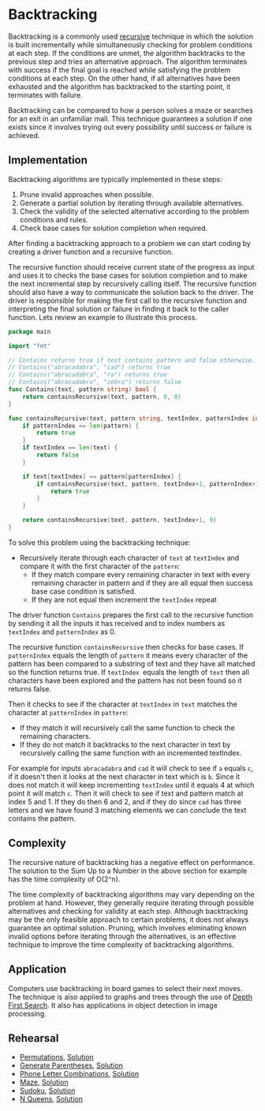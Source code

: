# Backtracking

Backtracking is a commonly used [recursive](../recursion) technique in which the solution is built incrementally while simultaneously checking for problem conditions at each step. If the conditions are unmet, the algorithm backtracks to the previous step and tries an alternative approach. The algorithm terminates with success if the final goal is reached while satisfying the problem conditions at each step. On the other hand, if all alternatives have been exhausted and the algorithm has backtracked to the starting point, it terminates with failure.

Backtracking can be compared to how a person solves a maze or searches for an exit in an unfamiliar mall. This technique guarantees a solution if one exists since it involves trying out every possibility until success or failure is achieved.

## Implementation

Backtracking algorithms are typically implemented in these steps:

1. Prune invalid approaches when possible.
2. Generate a partial solution by iterating through available alternatives.
3. Check the validity of the selected alternative according to the problem conditions and rules.
4. Check base cases for solution completion when required.

After finding a backtracking approach to a problem we can start coding by creating a driver function and a recursive function.

The recursive function should receive current state of the progress as input and uses it to checks the base cases for solution completion and to make the next incremental step by recursively calling itself. The recursive function should also have a way to communicate the solution back to the driver. The driver is responsible for making the first call to the recursive function and interpreting the final solution or failure in finding it back to the caller function. Lets review an example to illustrate this process.

```Go
package main

import "fmt"

// Contains returns true if text contains pattern and false otherwise. For example:
// Contains("abracadabra", "cad") returns true
// Contains("abracadabra", "ra") returns true
// Contains("abracadabra", "zebra") returns false
func Contains(text, pattern string) bool {
	return containsRecursive(text, pattern, 0, 0)
}

func containsRecursive(text, pattern string, textIndex, patternIndex int) bool {
	if patternIndex == len(pattern) {
		return true 
	}
	if textIndex == len(text) {
		return false 
	}

	if text[textIndex] == pattern[patternIndex] {
		if containsRecursive(text, pattern, textIndex+1, patternIndex+1) {
			return true
		}
	}

	return containsRecursive(text, pattern, textIndex+1, 0)
}
```

To solve this problem using the backtracking technique:

* Recursively iterate through each character of `text` at `textIndex` and compare it with the first character of the `pattern`:
    * If they match compare every remaining character in text with every remaining character in pattern and if they are all equal then success base case condition is satisfied.
    * If they are not equal then  increment the `textIndex` repeat

The driver function `Contains` prepares the first call to the recursive function by sending it all the inputs it has received and to index numbers as `textIndex` and `patternIndex` as 0.

The recursive function `containsRecursive` then checks for base cases. If `patternIndex` equals the length of `pattern` it means every character of the pattern has been compared to a substring of text and they have all matched so the function returns true. If `textIndex `equals the length of `text` then all characters have been explored and the pattern has not been found so it returns false.

Then it checks to see if the character at `textIndex` in `text` matches the character at `patternIndex` in `pattern`:
* If they match it will recursively call the same function to check the remaining characters.
* If they do not match it backtracks to the next character in text by recursively calling the same function with an incremented textIndex.

For example for inputs `abracadabra` and `cad` it will check to see if `a` equals `c`, if it doesn't then it looks at the next character in text which is `b`. Since it does not match it will keep incrementing `textIndex` until it equals 4 at which point it will match `c`. Then it will check to see if text and pattern match at index 5 and 1. If they do then 6 and 2, and if they do since `cad` has three letters and we have found 3 matching elements we can conclude the text contains the pattern.

## Complexity

The recursive nature of backtracking has a negative effect on performance. The solution to the Sum Up to a Number in the above section for example has the time complexity of O(2^n).

The time complexity of backtracking algorithms may vary depending on the problem at hand. However, they generally require iterating through possible alternatives and checking for validity at each step. Although backtracking may be the only feasible approach to certain problems, it does not always guarantee an optimal solution. Pruning, which involves eliminating known invalid options before iterating through the alternatives, is an effective technique to improve the time complexity of backtracking algorithms.

## Application

Computers use backtracking in board games to select their next moves. The technique is also applied to graphs and trees through the use of [Depth First Search](../graph/graph#depth-first-search---dfs). It also has applications in object detection in image processing.

## Rehearsal

* [Permutations](./permutations_test.go), [Solution](./permutations.go)
* [Generate Parentheses](./generate_parentheses_test.go), [Solution](./generate_parentheses.go)
* [Phone Letter Combinations](./phone_letter_combinations_test.go), [Solution](./phone_letter_combinations.go)
* [Maze](./maze_test.go), [Solution](./maze.go)
* [Sudoku](./sudoku_test.go), [Solution](./sudoku.go)
* [N Queens](./n_queens_test.go), [Solution](./n_queens.go)
